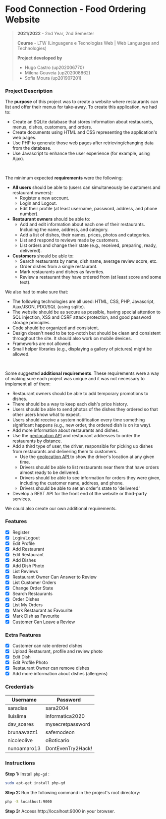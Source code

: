 # Food Connection - Food Ordering Website 

> **2021/2022** - 2nd Year, 2nd Semester
> 
> **Course** - LTW (Linguagens e Tecnologias Web | Web Languages and Technologies)
> 
> **Project developed by**
> - Hugo Castro (up202006770)
> - Milena Gouveia (up202008862)
> - Sofia Moura (up201907201)

### Project Description
The **purpose** of this project was to create a website where restaurants can list and offer their menus for take-away. To create this application, we had to:
- Create an SQLite database that stores information about restaurants, menus, dishes, customers, and orders.
- Create documents using HTML and CSS representing the application's web pages.
- Use PHP to generate those web pages after retrieving/changing data from the database.
- Use Javascript to enhance the user experience (for example, using Ajax).
<br>

The minimum expected **requirements** were the following:
* **All users** should be able to (users can simultaneously be customers and restaurant owners):
    * Register a new account.
    * Login and Logout.
    * Edit their profile (at least username, password, address, and phone number).
* **Restaurant owners** should be able to:
    * Add and edit information about each one of their restaurants. Including the name, address, and category.
    * Add a list of dishes, their names, prices, photos and categories.
    * List and respond to reviews made by customers.
    * List orders and change their state (e.g., received, preparing, ready, delivered).
* **Customers** should be able to:
    * Search restaurants by name, dish name, average review score, etc.
    * Order dishes from a single restaurant.
    * Mark restaurants and dishes as favorites.
    * Review a restaurant they have ordered from (at least score and some text).
    
We also had to make sure that:
* The following technologies are all used:
HTML, CSS, PHP, Javascript, Ajax/JSON, PDO/SQL (using sqlite).
* The website should be as secure as possible, having special attention to SQL injection, XSS and CSRF attack protection, and good password storage principles.
* Code should be organized and consistent.
* Design doesn't need to be top-notch but should be clean and consistent throughout the site. It should also work on mobile devices.
* Frameworks are not allowed.
* Small helper libraries (e.g., displaying a gallery of pictures) might be allowed.
<br>

Some suggested **additional requirements**. These requirements were a way of making sure each project was unique and it was not necessary to implement all of them:
* Restaurant owners should be able to add temporary promotions to dishes.
* There should be a way to keep each dish's price history.
* Users should be able to send photos of the dishes they ordered so that other users know what to expect.
* Users should receive a system notification every time something significant happens (e.g., new order, the ordered dish is on its way).
* Add more information about restaurants and dishes.
* Use the <a href="https://developer.mozilla.org/en-US/docs/Web/API/Geolocation_API"> geolocation API</a> and restaurant addresses to order the restaurants by distance.
* Add a third type of user, the driver, responsible for picking up dishes from restaurants and delivering them to customers.
  * Use the <a href="https://developer.mozilla.org/en-US/docs/Web/API/Geolocation_API"> geolocation API </a> to show the driver's location at any given time.
  * Drivers should be able to list restaurants near them that have orders almost ready to be delivered.
  * Drivers should be able to see information for orders they were given, including the customer name, address, and phone.
  * Drivers should be able to set an order's state to 'delivered.'
* Develop a REST API for the front end of the website or third-party services.

We could also create our own additional requirements.
<br>


### Features
- [x] Register
- [x] Login/Logout
- [x] Edit Profile
- [x] Add Restaurant
- [x] Edit Restaurant
- [x] Add Dishes
- [x] Add Dish Photo
- [x] List Reviews
- [x] Restaurant Owner Can Answer to Review
- [x] List Customer Orders
- [x] Change Order State
- [x] Search Restaurants
- [x] Order Dishes
- [x] List My Orders
- [x] Mark Restaurant as Favourite
- [x] Mark Dish as Favourite
- [x] Customer Can Leave a Review

### Extra Features
- [x] Customer can rate ordered dishes
- [x] Upload Restaurant, profile and review photo
- [x] Edit Dish
- [x] Edit Profile Photo
- [x] Restaurant Owner can remove dishes
- [x] Add more information about dishes (allergens)

### Credentials
|Username | Password|
|---|---|
|saradias| sara2004|
|lluislima|informatica2020|
|dav_soares|mysecretpassword|
|brunaavazz1|safemodeon|
|nicoleolive|oBoticario|
|nunoamaro13|DontEvenTry2Hack!|

### Instructions
**Step 1:** Install `php-gd` :
```bash
sudo apt-get install php-gd
```

**Step 2:** Run the following command in the project's root directory:

```bash
php -S localhost:9000
```

**Step 3:** Access http://localhost:9000 in your browser.